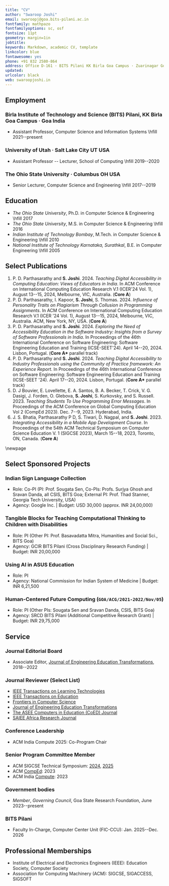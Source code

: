 ```yaml
---
title: "CV"
author: "Swaroop Joshi"
email: swaroopj@goa.bits-pilani.ac.in
fontfamily: mathpazo
fontfamilyoptions: sc, osf
fontsize: 11pt
geometry: margin=1in
jobtitle: 
keywords: Markdown, academic CV, template
linkcolor: blue
fontawesome: yes
phone: +91 832 2580-864
address: Office D-161 · BITS Pilani KK Birla Goa Campus · Zuarinagar Goa 403726 · India
updated: 
urlcolor: black
web: swaroopjoshi.in
---
```


## Employment

### Birla Institute of Technology and Science (BITS) Pilani, KK Birla Goa Campus · Goa India

- Assistant Professor, Computer Science and Information Systems \hfill 2021--present

### University of Utah · Salt Lake City UT USA

- Assistant Professor -- Lecturer, School of Computing \hfill 2019--2020

### The Ohio State University · Columbus OH USA

- Senior Lecturer, Computer Science and Engineering \hfill 2017--2019

## Education

- *The Ohio State University*, Ph.D. in Computer Science & Engineering \hfill 2017
- *The Ohio State University*, M.S. in Computer Science & Engineering \hfill 2016
- *Indian Institute of Technology Bombay*, M.Tech. in Computer Science & Engineering \hfill 2010
- *National Institute of Technology Karnataka, Surathkal*, B.E. in Computer Engineering \hfill 2005

## Select Publications

1. P. D. Parthasarathy and **S. Joshi**. 2024. *Teaching Digital Accessibility in Computing Education: Views of Educators in India*. In ACM Conference on International Computing Education Research V.1 (ICER'24 Vol. 1), August 13--15, 2024, Melbourne, VIC, Australia. (**Core A**)
2. P. D. Parthasarathy, I. Kapoor, **S. Joshi**, S. Thomas. 2024. *Influence of Personality Traits on Plagiarism Through Collusion in Programming Assignments*. In ACM Conference on International Computing Education Research V.1 (ICER ’24 Vol. 1), August 13--15, 2024, Melbourne, VIC, Australia. ACM, New York, NY, USA. (**Core A**)
3. P. D. Parthasarathy and **S. Joshi**. 2024. *Exploring the Need of Accessibility Education in the Software Industry: Insights from a Survey of Software Professionals in India*. In Proceedings of the 46th International Conference on Software Engineering: Software Engineering Education and Training (ICSE-SEET'24). April 14--20, 2024. Lisbon, Portugal. (**Core A\*** parallel track)
4. P. D. Parthasarathy and **S. Joshi**. 2024. *Teaching Digital Accessibility to Industry Professionals using the Community of Practice framework: An Experience Report*. In Proceedings of the 46th International Conference on Software Engineering: Software Engineering Education and Training (ICSE-SEET '24). April 17--20, 2024. Lisbon, Portugal. (**Core A\*** parallel track)
5. D. J Bouvier, E. Lovellette, E. A. Santos, B. A. Becker, T. Crick, V. G. Dasigi, J. Forden, O. Glebova, **S. Joshi**, S. Kurkovsky, and S. Russell. 2023. *Teaching Students To Use Programming Error Messages*. In Proceedings of the ACM Conference on Global Computing Education Vol 2 (CompEd 2023). Dec. 7--9, 2023. Hyderabad, India.
6. J. S. Bhatia, Parthasarathy P D, S. Tiwari, D. Nagpal, and **S. Joshi**. 2023. *Integrating Accessibility in a Mobile App Development Course*. In Proceedings of the 54th ACM Technical Symposium on Computer Science Education V. 1 (SIGCSE 2023), March 15--18, 2023, Toronto, ON, Canada. (**Core A**)

\newpage

## Select Sponsored Projects

### Indian Sign Language Collection

- Role: Co-PI (PI: Prof. Sougata Sen, Co-PIs: Profs. Surjya Ghosh and Sravan Danda, all CSIS, BITS Goa; External PI: Prof. Thad Stanner, Georgia Tech University, USA)
- Agency: Google Inc. | Budget: USD 30,000 (approx. INR 24,00,000)

### Tangible Blocks for Teaching Computational Thinking to Children with Disabilities

- Role: PI (Other PI: Prof. Basavadatta Mitra, Humanities and Social Sci., BITS Goa)
- Agency: GCIR BITS Pilani (Cross Disciplinary Research Funding) | Budget: INR 20,00,000

### Using AI in ASUS Education

- Role: PI
- Agency: National Commission for Indian System of Medicine | Budget: INR 6,21,500
<!-- 
### Accessible Science Labs For Visually Impaired School Children

- Role: PI
- Agency: Vision Empower Trust, Bengalore | Budget: INR 200,000 -->

### Human-Centered Future Computing (`GOA/ACG/2021-2022/Nov/05`)

- Role: PI (Other PIs: Sougata Sen and Sravan Danda, CSIS, BITS Goa)
- Agency: SRCD BITS Pilani (Additional Competitive Research Grant) | Budget: INR 29,75,000

## Service

### Journal Editorial Board

- Associate Editor, [Journal of Engineering Education Transformations](http://www.journaleet.org), 2018--2022

### Journal Reviewer (Select List)

- [IEEE Transactions on Learning Technologies](https://ieeexplore.ieee.org/xpl/RecentIssue.jsp?punumber=4620076)
- [IEEE Transactions on Education](https://ieeexplore.ieee.org/xpl/RecentIssue.jsp?punumber=13)
- [Frontiers in Computer Science](https://www.frontiersin.org/journals/computer-science)
- [Journal of Engineering Education Transformations](http://www.journaleet.in)
- [The ASEE Computers in Education (CoED) Journal](http://asee-coed.org/index.php/coed)
- [SAIEE Africa Research Journal](https://journals.uj.ac.za/index.php/SAIEE/index)

### Conference Leadership

- ACM India Compute 2025: Co-Program Chair

### Senior Program Committee Member

- ACM SIGCSE Technical Symposium: [2024](https://www.sigcse2024.org), [2025](https://sigcse2025.sigcse.org)
- ACM [CompEd](https://comped.acm.org): 2023
- ACM India [Compute](https://event.india.acm.org/compute/home/): 2023

### Government bodies

- *Member*, *Governing Council*, Goa State Research Foundation, June 2023--present

### BITS Pilani

- Faculty In-Charge, Computer Center Unit (FIC-CCU): Jan. 2025--Dec. 2026

<!-- ## Teaching Areas

- Mobile App Development
- Compiler Construction and Optimization
- CS1/CS2 -->

## Professional Memberships

- Institute of Electrical and Electronics Engineers (IEEE): Education Society, Computer Society
- Association for Computing Machinery (ACM): SIGCSE, SIGACCESS, SIGSOFT
